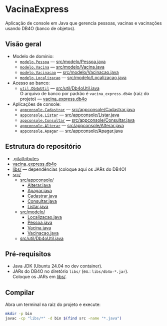 # VacinaExpress

Aplicação de console em Java que gerencia pessoas, vacinas e vacinações usando DB4O (banco de objetos).

## Visão geral
- Modelo de domínio:
  - [`modelo.Pessoa`](src/modelo/Pessoa.java) — [src/modelo/Pessoa.java](src/modelo/Pessoa.java)
  - [`modelo.Vacina`](src/modelo/Vacina.java) — [src/modelo/Vacina.java](src/modelo/Vacina.java)
  - [`modelo.Vacinacao`](src/modelo/Vacinacao.java) — [src/modelo/Vacinacao.java](src/modelo/Vacinacao.java)
  - [`modelo.Localizacao`](src/modelo/Localizacao.java) — [src/modelo/Localizacao.java](src/modelo/Localizacao.java)
- Acesso ao banco:
  - [`util.Db4oUtil`](src/util/Db4oUtil.java) — [src/util/Db4oUtil.java](src/util/Db4oUtil.java)  
    O arquivo de banco por padrão é `vacina_express.db4o` (raiz do projeto) — [vacina_express.db4o](vacina_express.db4o)
- Aplicações de console:
  - [`appconsole.Cadastrar`](src/appconsole/Cadastrar.java) — [src/appconsole/Cadastrar.java](src/appconsole/Cadastrar.java)
  - [`appconsole.Listar`](src/appconsole/Listar.java) — [src/appconsole/Listar.java](src/appconsole/Listar.java)
  - [`appconsole.Consultar`](src/appconsole/Consultar.java) — [src/appconsole/Consultar.java](src/appconsole/Consultar.java)
  - [`appconsole.Alterar`](src/appconsole/Alterar.java) — [src/appconsole/Alterar.java](src/appconsole/Alterar.java)
  - [`appconsole.Apagar`](src/appconsole/Apagar.java) — [src/appconsole/Apagar.java](src/appconsole/Apagar.java)

## Estrutura do repositório
- [.gitattributes](.gitattributes)
- [vacina_express.db4o](vacina_express.db4o)
- [libs/](libs/) — dependências (coloque aqui os JARs do DB4O)
- [src/](src/)
  - [src/appconsole/](src/appconsole/)
    - [Alterar.java](src/appconsole/Alterar.java)
    - [Apagar.java](src/appconsole/Apagar.java)
    - [Cadastrar.java](src/appconsole/Cadastrar.java)
    - [Consultar.java](src/appconsole/Consultar.java)
    - [Listar.java](src/appconsole/Listar.java)
  - [src/modelo/](src/modelo/)
    - [Localizacao.java](src/modelo/Localizacao.java)
    - [Pessoa.java](src/modelo/Pessoa.java)
    - [Vacina.java](src/modelo/Vacina.java)
    - [Vacinacao.java](src/modelo/Vacinacao.java)
  - [src/util/Db4oUtil.java](src/util/Db4oUtil.java)

## Pré-requisitos
- Java JDK (Ubuntu 24.04 no dev container).
- JARs do DB4O no diretório `libs/` (ex.: `libs/db4o-*.jar`).  
  Coloque os JARs em [libs/](libs/).

## Compilar
Abra um terminal na raiz do projeto e execute:
```bash
mkdir -p bin
javac -cp "libs/*" -d bin $(find src -name "*.java")